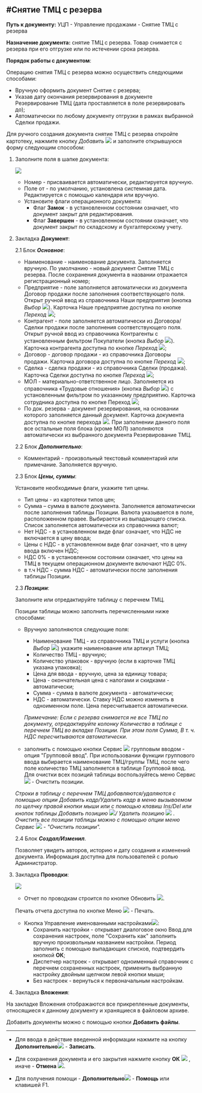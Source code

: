 ﻿#Снятие ТМЦ с резерва
----------

**Путь к документу:** УЦП - Управление продажами - Снятие ТМЦ с резерва  

**Назначение документа:** снятие ТМЦ с резерва. Товар снимается с резерва при его отгрузке или по истечении срока резерва.

**Порядок работы с документом**:

Операцию снятия ТМЦ с резерва можно осуществить следующими способами:

* Вручную оформить документ Снятие с резерва;
* Указав дату окончания резервирования в документе Резервирование ТМЦ (дата проставляется в поле резервировать до);
* Автоматически по любому документу отгрузки в рамках выбранной Сделки продажи.

Для ручного создания документа снятие ТМЦ с резерва откройте картотеку, нажмите кнопку *Добавить* ![](topic:Com.AddFiles.Buttons.Btn_Add.png) и заполните открывшуюся форму следующим способом:

1. Заполните поля в шапке документа:

    ![](topic:.УЦП.AddFiles.Screenshot_1906.jpg)

    * Номер - присваивается автоматически, редактируется вручную. 
    * Поле от - по умолчанию, установлена системная дата. Редактируется с помощью календаря или вручную. 
    * Установите флаги операционного документа:
        * Флаг **Замок** - в установленном состоянии означает, что документ закрыт для редактирования. 
        * Флаг **Завершен** - в установленном состоянии означает, что документ закрыт по складскому и бухгалтерскому учету. 

2. Закладка **Документ**: 

    2.1 Блок ***Основное***:

    * Наименование -  наименование документа. Заполняется вручную. По умолчанию - новый документ Снятие ТМЦ с резерва. После сохранения документа
    в названии отражается регистрационный номер; 
    * Предприятие - поле заполняется автоматически из документа Договор продажи после заполнения соответствующего поля. Открыт ручной ввод
    из справочника Наши предприятия (кнопка  *Выбор* ![](topic:Com.AddFiles.Buttons.Btn_select.png)). Карточка Наше предприятие доступна
    по кнопке *Переход* ![](topic:Com.AddFiles.Buttons.Btn_go.png);
    * Контрагент -  поле заполняется автоматически из Договора/Сделки продажи после заполнения соответствующего поля. Открыт ручной ввод
    из справочника Контрагенты с установленным фильтром Покупатели (кнопка *Выбор* ![](topic:Com.AddFiles.Buttons.Btn_select.png)).
    Карточка контрагента доступна по кнопке *Переход* ![](topic:Com.AddFiles.Buttons.Btn_go.png);
    * Договор - договор продажи - из справочника Договоры продажи. Карточка договора доступна по кнопке *Переход* ![](topic:Com.AddFiles.Buttons.Btn_go.png);
    * Сделка - сделка продажи - из справочника Сделки (продажа). Карточка Сделки доступна по кнопке *Переход* ![](topic:Com.AddFiles.Buttons.Btn_go.png);
    * МОЛ - материально-ответственное лицо. Заполняется из справочника «Трудовые отношения» (кнопка *Выбор* ![](topic:Com.AddFiles.Buttons.Btn_select.png)) с установленным фильтром по указанному предприятию. Карточка сотрудника доступна по кнопке Переход ![](topic:SCM.AddFiles.Btn_go.png);
    * По док. резерва - документ резервирования, на основании которого заполняется данный документ. Карточка документа доступна
    по кнопке перехода ![](topic:Com.AddFiles.Buttons.Btn_go.png). При заполнении данного поля все остальные поля блока (кроме МОЛ) заполняются
    автоматически из выбранного документа Резервирование ТМЦ. 

    2.2 Блок ***Дополнительно***:

    * Комментарий - произвольный текстовый комментарий или примечание. Заполняется вручную.

    2.3 Блок ***Цены, суммы***:

    Установите необходимые флаги, укажите тип цены.
    * Тип цены - из картотеки типов цен;
    * Сумма – сумма в валюте документа. Заполняется автоматически после заполнения таблицы Позиции. Валюта  указывается в поле, расположенном правее.
    Выбирается из выпадающего списка. Список заполняется автоматически из справочника валют;
    * Нет НДС - в установленном виде флаг означает, что НДС не включается в цену ввода;
    * Цены с НДС - в установленном виде флаг означает, что в цену ввода включен НДС;
    * НДС 0% - в установленном состоянии означает, что цены на ТМЦ в текущем операционном документе включают НДС 0%.
    * в т.ч НДС - сумма НДС - автоматически после заполнения таблицы Позиции.

    2.3 ***Позиции***:

    Заполните или отредактируйте таблицу с перечнем ТМЦ. 

    Позиции таблицы можно заполнить перечисленными ниже способами:

    * Вручную заполняются следующие поля:
        * Наименование ТМЦ - из справочника ТМЦ и услуги (кнопка *Выбор* ![](topic:Com.AddFiles.Buttons.Btn_select.png)) укажите наименование или артикул ТМЦ;
        * Количество ТМЦ - вручную;
        * Количество упаковок - вручную (если в карточке ТМЦ указана упаковка);
        * Цена для ввода - вручную, цена за единицу товара;
        * Цена - окончательная цена с налогами и скидками - автоматически;
        * Сумма - сумма в валюте документа - автоматически;
        * НДС - автоматически. Ставку НДС можно изменить в одноименном поле. Цена пересчитывается автоматически.

        *Примечание: Если с резерва снимается не все ТМЦ по документу, отредактируйте колонку Количество в таблице с перечнем ТМЦ во вкладке Позиции. При этом поля Сумма, В т. ч. НДС пересчитываются автоматически*.

    * заполнить с помощью кнопки Сервис ![](topic:Com.AddFiles.Buttons.Btn_Services.png) групповым вводом - опция "Групповой ввод".  При использовании функции группового ввода выбирается наименование ТМЦ/группы ТМЦ, после чего поле количество ТМЦ заполняется в таблице Групповой ввод. Для очистки всех позиций таблицы воспользуйтесь меню Сервис ![](topic:SCM.AddFiles.Btn_Services.png) - Очистить позиции.

    *Строки в таблицу с перечнем ТМЦ добавляются/удаляются с помощью опции Добавить кадр/Удалить кадр в меню вызываемом по щелчку правой кнопки мыши или с помощью клавиш Ins/Del или кнопок таблицы Добавить позицию ![](topic:SCM.AddFiles.Buttons.Btn_Add.png)/ Удалить позицию ![](topic:SCM.AddFiles.Btn_Del_tab.png) . Очистить  все позиции таблицы можно с помощью опции меню  Сервис ![](topic:SCM.AddFiles.Btn_Services.png) - "Очистить позиции".*

    2.4 Блок ***Создал/Изменил***.

    Позволяет увидеть авторов, историю и дату создания и изменений документа. Информация доступна для пользователей с ролью Администратор.

3. Закладка **Проводки**: 

    ![](topic:.УЦП.AddFiles.Screenshot_1907.jpg)

    * Отчет по проводкам строится по кнопке Обновить ![](topic:Com.AddFiles.Buttons.Btn_Refresh.png).

    Печать отчета доступна по кнопке Меню ![](topic:Com.AddFiles.Buttons.BtnSystemMenu.png) - Печать.

    * Кнопка Управление именованными настройками![](topic:Com.AddFiles.Buttons.Btn_Settings_menager.png):
        * Сохранить настройки -  открывает диалоговое окно Ввод для сохранения настроек, поле "Сохранить как" заполнить вручную произвольным названием настройки. Период заполнить с помощью выпадающих списков, подтвердить кнопкой **ОК**;
        * Диспетчер настроек - открывает одноименный справочник с перечнем сохраненных настроек, применить  выбранную настройку двойным щелчком левой кнопки мыши;
        * Без настроек - вернуться к первоначальным настройкам.     

4. Закладка **Вложения**: 

На закладке Вложения отображаются все прикрепленные документы, относящиеся к данному документу и хранящиеся в файловом архиве.

Добавить документы можно с помощью кнопки **Добавить файлы**.

_______________

* Для ввода в действие введенной информации нажмите на кнопку **Дополнительно**![](topic:Com.AddFiles.Buttons.Btn_OK.png) - **Записать**.

* Для сохранения документа и его закрытия нажмите кнопку **ОК** ![](topic:Com.AddFiles.Buttons.Btn_Ok_grey.png) , иначе - **Отмена** ![](topic:Com.AddFiles.Buttons.BtnCloseCancel.png).

* Для получения помощи - **Дополнительно**![](topic:Com.AddFiles.Buttons.Btn_OK.png) - **Помощь** или клавишей F1.















